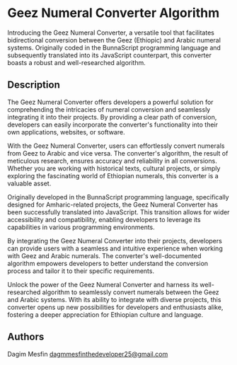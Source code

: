 # Geez Numeral Converter Algorithm

Introducing the Geez Numeral Converter, a versatile tool that facilitates bidirectional conversion between the Geez (Ethiopic) and Arabic numeral systems. Originally coded in the BunnaScript programming language and subsequently translated into its JavaScript counterpart, this converter boasts a robust and well-researched algorithm.

## Description

The Geez Numeral Converter offers developers a powerful solution for comprehending the intricacies of numeral conversion and seamlessly integrating it into their projects. By providing a clear path of conversion, developers can easily incorporate the converter's functionality into their own applications, websites, or software.

With the Geez Numeral Converter, users can effortlessly convert numerals from Geez to Arabic and vice versa. The converter's algorithm, the result of meticulous research, ensures accuracy and reliability in all conversions. Whether you are working with historical texts, cultural projects, or simply exploring the fascinating world of Ethiopian numerals, this converter is a valuable asset.

Originally developed in the BunnaScript programming language, specifically designed for Amharic-related projects, the Geez Numeral Converter has been successfully translated into JavaScript. This transition allows for wider accessibility and compatibility, enabling developers to leverage its capabilities in various programming environments.

By integrating the Geez Numeral Converter into their projects, developers can provide users with a seamless and intuitive experience when working with Geez and Arabic numerals. The converter's well-documented algorithm empowers developers to better understand the conversion process and tailor it to their specific requirements.

Unlock the power of the Geez Numeral Converter and harness its well-researched algorithm to seamlessly convert numerals between the Geez and Arabic systems. With its ability to integrate with diverse projects, this converter opens up new possibilities for developers and enthusiasts alike, fostering a deeper appreciation for Ethiopian culture and language.




## Authors

Dagim Mesfin
dagmmesfinthedeveloper25@gmail.com
